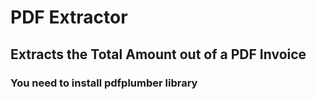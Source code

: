 # PDF Extractor

## Extracts the Total Amount out of a PDF Invoice

### You need to install pdfplumber library

